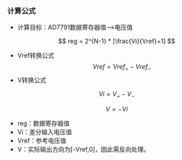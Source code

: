 ### 计算公式

- 计算目标：AD7791数据寄存器值-->电压值		

$$
reg = 2^{N-1} * [\frac{Vi}{Vref}+1]
$$
- Vref转换公式
$$
Vref=Vref_+ - Vref_-
$$
- V转换公式

$$
Vi=V_+ - V_-
$$

$$
V=-Vi
$$

- reg：数据寄存器值
- Vi：差分输入电压值
- Vref：参考电压值
- V：实际输出方向为[-Vref,0]，因此需反向处理。
